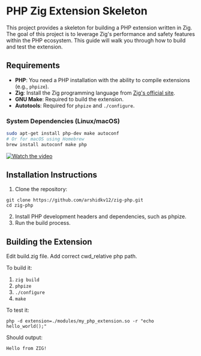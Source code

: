 # PHP Zig Extension Skeleton

This project provides a skeleton for building a PHP extension written in Zig. The goal of this project is to leverage Zig's performance and safety features within the PHP ecosystem. This guide will walk you through how to build and test the extension.

## Requirements
- **PHP**: You need a PHP installation with the ability to compile extensions (e.g., `phpize`).
- **Zig**: Install the Zig programming language from [Zig's official site](https://ziglang.org/download/).
- **GNU Make**: Required to build the extension.
- **Autotools**: Required for `phpize` and `./configure`.

### System Dependencies (Linux/macOS)
```bash
sudo apt-get install php-dev make autoconf
# Or for macOS using Homebrew
brew install autoconf make php
```

[![Watch the video](https://img.youtube.com/vi/Q2KQDQWcXZU/0.jpg)](https://youtu.be/Q2KQDQWcXZU)

## Installation Instructions
1. Clone the repository:

```
git clone https://github.com/arshidkv12/zig-php.git
cd zig-php
```

2. Install PHP development headers and dependencies, such as phpize.
3. Run the build process.

## Building the Extension

Edit build.zig file. Add correct cwd_relative php path.

To build it:

1. `zig build`
2. `phpize`
3. `./configure`
4. `make`

To test it:

`php -d extension=./modules/my_php_extension.so -r "echo hello_world();"`

Should output:

`Hello from ZIG!`

